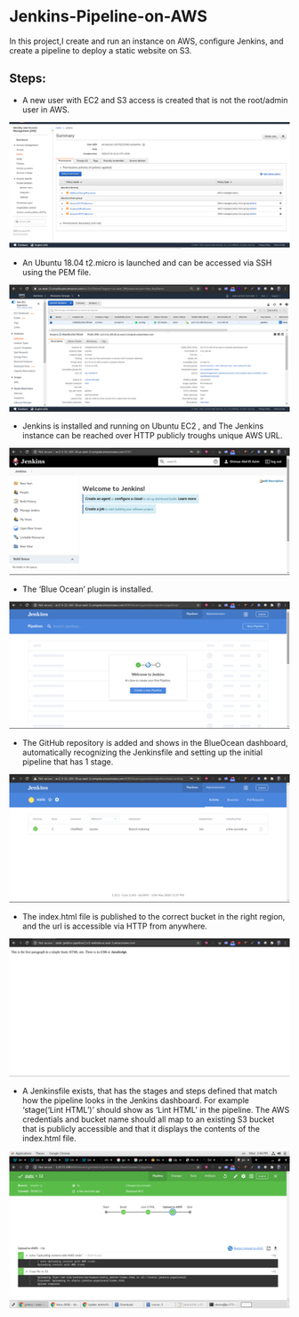 # Jenkins-Pipeline-on-AWS

In this project,I create and run an instance on AWS, configure Jenkins, and create a pipeline to deploy a static website on S3.

## Steps:

*  A new user with EC2 and S3 access is created that is not the root/admin user in AWS.

![alt text](https://github.com/shimaa829/Jenkins-Pipeline-on-AWS/blob/master/screenshots/screenshot-01.png)

*  An Ubuntu 18.04 t2.micro is launched and can be accessed via SSH using the PEM file.

![alt text](https://github.com/shimaa829/Jenkins-Pipeline-on-AWS/blob/master/screenshots/screenshot-02.png)

*  Jenkins is installed and running on Ubuntu EC2 , and The Jenkins instance can be reached over HTTP publicly troughs unique AWS URL.

![alt text](https://github.com/shimaa829/Jenkins-Pipeline-on-AWS/blob/master/screenshots/screenshot-03.png)

*  The ‘Blue Ocean’ plugin is installed.

![alt text](https://github.com/shimaa829/Jenkins-Pipeline-on-AWS/blob/master/screenshots/screenshot-04.png)

* The GitHub repository is added and shows in the BlueOcean dashboard, automatically recognizing the Jenkinsfile and setting up the initial pipeline that has 1 stage.

![alt text](https://github.com/shimaa829/Jenkins-Pipeline-on-AWS/blob/master/screenshots/screenshot-05.png)

*  The index.html file is published to the correct bucket in the right region, and the url is accessible via HTTP from anywhere.  

![alt text](https://github.com/shimaa829/Jenkins-Pipeline-on-AWS/blob/master/screenshots/screenshot-06.png)

*  A Jenkinsfile exists, that has the stages and steps defined that match how the pipeline looks in the Jenkins dashboard. For example ‘stage(‘Lint HTML’)’ should show as ‘Lint HTML’ in the pipeline. The AWS credentials and bucket name should all map to an existing S3 bucket that is publicly accessible and that it displays the contents of the index.html file.

![alt text](https://github.com/shimaa829/Jenkins-Pipeline-on-AWS/blob/master/screenshots/screenshot-08.png)

